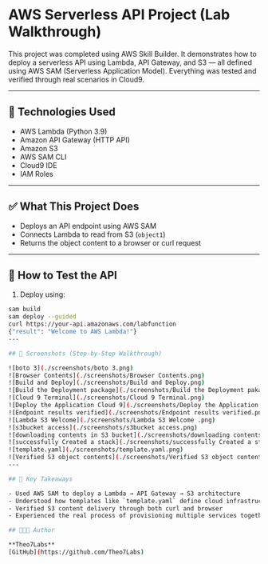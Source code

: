 # AWS Serverless API Project (Lab Walkthrough)

This project was completed using AWS Skill Builder. It demonstrates how to deploy a serverless API using Lambda, API Gateway, and S3 — all defined using AWS SAM (Serverless Application Model). Everything was tested and verified through real scenarios in Cloud9.

---

## 🔧 Technologies Used

- AWS Lambda (Python 3.9)
- Amazon API Gateway (HTTP API)
- Amazon S3
- AWS SAM CLI
- Cloud9 IDE
- IAM Roles

---

## ✅ What This Project Does

- Deploys an API endpoint using AWS SAM
- Connects Lambda to read from S3 (`object1`)
- Returns the object content to a browser or curl request

---

## 🧪 How to Test the API

1. Deploy using:

```bash
sam build
sam deploy --guided
curl https://your-api.amazonaws.com/labfunction
{"result": "Welcome to AWS Lambda!"}
---

## 📸 Screenshots (Step-by-Step Walkthrough)

![boto 3](./screenshots/boto 3.png)  
![Browser Contents](./screenshots/Browser Contents.png)  
![Build and Deploy](./screenshots/Build and Deploy.png)  
![Build the Deployment package](./screenshots/Build the Deployment pakage.png)  
![Cloud 9 Terminal](./screenshots/Cloud 9 Terminal.png)  
![Deploy the Application Cloud 9](./screenshots/Deploy the Application Cloud 9.png)  
![Endpoint results verified](./screenshots/Endpoint results verified.png)  
![Lambda S3 Welcome](./screenshots/Lambda S3 Welcome .png)  
![s3bucket access](./screenshots/s3bucket access.png)  
![downloading contents in S3 bucket](./screenshots/downloading contents in S3 bucket.png)  
![successfully Created a stack](./screenshots/successfully Created a stack.png)  
![template.yaml](./screenshots/template.yaml.png)  
![Verified S3 object contents](./screenshots/Verified S3 object contents.png)  
---

## 🧠 Key Takeaways

- Used AWS SAM to deploy a Lambda → API Gateway → S3 architecture
- Understood how templates like `template.yaml` define cloud infrastructure
- Verified S3 content delivery through both curl and browser
- Experienced the real process of provisioning multiple services together

## 🧑🏽‍💻 Author

**Theo7Labs**  
[GitHub](https://github.com/Theo7Labs)

